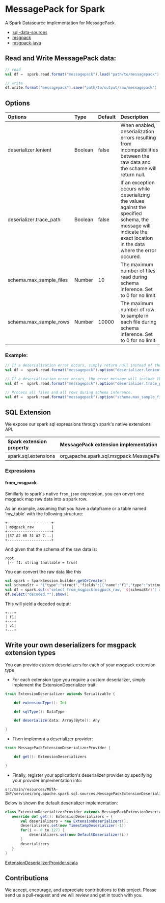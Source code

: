# MessagePack for Spark

A Spark Datasource implementation for MessagePack.

* [sql-data-sources](https://spark.apache.org/docs/latest/sql-data-sources.html)
* [msgpack](https://msgpack.org/index.html)
* [msgpack-java](https://github.com/msgpack/msgpack-java)

## Read and Write MessagePack data:

```scala
// read
val df =  spark.read.format("messagepack").load("path/to/messagepack")

// write
df.write.format("messagepack").save("path/to/output/raw/messagepack")
```


## Options
| Options                 | Type    | Default | Description                                                                                                                                                           |
|:------------------------|:--------|:--------|:----------------------------------------------------------------------------------------------------------------------------------------------------------------------|
| deserializer.lenient    | Boolean | false   | When enabled, deserialization errors resulting from incompatibilities between the raw data and the schame will return null.                                           |
| deserializer.trace_path | Boolean | false   | If an exception occurs while deserializing the values against the specified schema, the message will indicate the exact location in the data where the error occured. |
| schema.max_sample_files | Number  | 10      | The maximum number of files read during schema inference.  Set to 0 for no limit.                                                                                     |
| schema.max_sample_rows  | Number  | 10000   | The maximum number of row to sample in each file during schema inference.  Set to 0 for no limit.                                                                     |


### Example:
```scala
// If a deserialization error occurs, simply return null instead of throwing an error.
val df =  spark.read.format("messagepack").option("deserializer.lenient", true).load("path/to/messagepack")

// If a deserialization error occurs, the error message will include the xpath within the raw data where the problem occured.
val df =  spark.read.format("messagepack").option("deserializer.trace_path", true).load("path/to/messagepack")

// Process all files and all rows during schema inference.
val df =  spark.read.format("messagepack").option("schema.max_sample_files", 0).option("schema.max_sample_rows", 0).load("path/to/messagepack")
```

## SQL Extension

We expose our spark sql expressions through spark's native extensions API.

| Spark extension property | MessagePack extension implementation               |
|:-------------------------|:---------------------------------------------------|
| spark.sql.extensions     | org.apache.spark.sql.msgpack.MessagePackExtensions |

### Expressions
####  from_msgpack
Simillarly to spark's native `from_json` expression, you can onvert one msgpack map raw data into a spark row.

As an example, assuming that you have a dataframe or a table named 'my_table' with the following structure:
```
+--------------------+
| msgpack_raw        |
+--------------------+
|[87 A2 6B 31 A2 7...|
+--------------------+
```

And given that the schema of the raw data is:
```
root
 |-- f1: string (nullable = true)
```

You can convert the raw data like this
```scala
val spark = SparkSession.builder.getOrCreate()
val schemaStr = "{"type":"struct","fields":[{"name":"f1","type":"string","nullable":true,"metadata":{}}]}"
val df = spark.sql(s"select from_msgpack(msgpack_raw, '${schemaStr}') as decoded from my_table")
df.select("decoded.*").show()
```

This will yield a decoded output:
```
+---+
| f1|
+---+
| v1|
+---+
```

## Write your own deserializers for msgpack extension types

You can provide custom deserializers for each of your msgpack extension type

* For each extension type you require a custom deserializer, simply implement the ExtensionDeserializer trait:

```scala
trait ExtensionDeserializer extends Serializable {

    def extensionType(): Int

    def sqlType(): DataType

    def deserialize(data: Array[Byte]): Any

}
```

* Then implement a deserializer provider:

```scala
trait MessagePackExtensionDeserializerProvider {

    def get(): ExtensionDeserializers

}
```

*  Finally, register your application's deserializer provider by specifying your provider implementation into:

```
src/main/resources/META-INF/services/org.apache.spark.sql.sources.MessagePackExtensionDeserializerProvider
```

Below is shown the default deserializer implementation:
 ```scala
class ExtensionDeserializerProvider extends MessagePackExtensionDeserializerProvider {
    override def get(): ExtensionDeserializers = {
        val deserializers = new ExtensionDeserializers();
        deserializers.set(new TimestampDeserializer(-1))
        for(i <- 0 to 127) {
            deserializers.set(new DefaultDeserializer(i))
        }
        deserializers
    }
}
```
[ExtensionDeserializerProvider.scala](src/main/scala/org/apache/spark/sql/msgpack/extensions/ExtensionDeserializerProvider.scala)

## Contributions

We accept, encourage, and appreciate contributions to this project.  Please send us a pull-request and we will review and get in touch with you.
